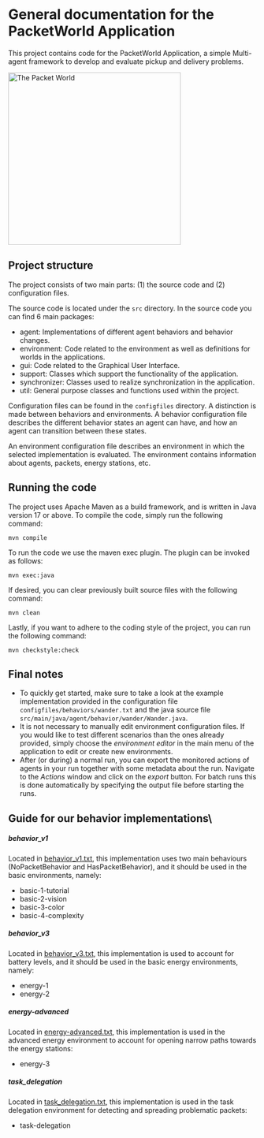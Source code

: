 # General documentation for the PacketWorld Application

This project contains code for the PacketWorld Application, a simple Multi-agent framework to develop and evaluate
pickup and delivery problems.

<img src="/res/packetworld.gif" alt="The Packet World" width="350">

[//]: # (![The Packet World]&#40;/res/packetworld.gif&#41;)

## Project structure

The project consists of two main parts: (1) the source code and (2) configuration files.

The source code is located under the `src` directory. In the source code you can find 6 main packages:

- agent: Implementations of different agent behaviors and behavior changes.
- environment: Code related to the environment as well as definitions for worlds in the applications.
- gui: Code related to the Graphical User Interface.
- support: Classes which support the functionality of the application.
- synchronizer: Classes used to realize synchronization in the application.
- util: General purpose classes and functions used within the project.

Configuration files can be found in the `configfiles` directory. A distinction is made between behaviors and
environments. A behavior configuration file describes the different behavior states an agent can have, and how an agent
can transition between these states.

An environment configuration file describes an environment in which the selected implementation is evaluated. The
environment contains information about agents, packets, energy stations, etc.

## Running the code

The project uses Apache Maven as a build framework, and is written in Java version 17 or above. To compile the code,
simply run the following command:

`mvn compile`

To run the code we use the maven exec plugin. The plugin can be invoked as follows:

`mvn exec:java`

If desired, you can clear previously built source files with the following command:

`mvn clean`

Lastly, if you want to adhere to the coding style of the project, you can run the following command:

`mvn checkstyle:check`

## Final notes

- To quickly get started, make sure to take a look at the example implementation provided in the configuration
  file `configfiles/behaviors/wander.txt` and the java source file `src/main/java/agent/behavior/wander/Wander.java`.
- It is not necessary to manually edit environment configuration files. If you would like to test different scenarios
  than the ones already provided, simply choose the _environment editor_ in the main menu of the application to edit or
  create new environments.
- After (or during) a normal run, you can export the monitored actions of agents in your run together with some metadata
  about the run. Navigate to the _Actions_ window and click on the _export_ button. For batch runs this is done
  automatically by specifying the output file before starting the runs.

## Guide for our behavior implementations\

##### behavior_v1

Located in [behavior_v1.txt](configfiles/implementations/behavior_v1.txt), this implementation uses two main
behaviours (NoPacketBehavior and HasPacketBehavior), and it should be used in the basic environments, namely:

- basic-1-tutorial
- basic-2-vision
- basic-3-color
- basic-4-complexity

##### behavior_v3

Located in [behavior_v3.txt](configfiles/implementations/behavior_v3.txt), this implementation is used to account for
battery levels, and it should be used in the basic energy environments, namely:

- energy-1
- energy-2

##### energy-advanced

Located in [energy-advanced.txt](configfiles/implementations/energy-advanced.txt), this implementation is used in the
advanced energy environment to account for opening narrow paths towards the energy stations:

- energy-3

##### task_delegation

Located in [task_delegation.txt](configfiles/implementations/task_delegation.txt), this implementation is used in the
task delegation environment for detecting and spreading problematic packets:

- task-delegation



